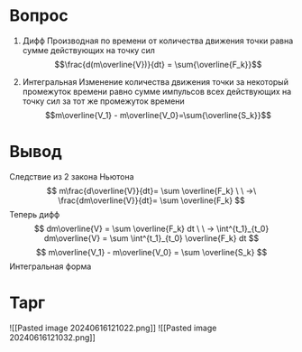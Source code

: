 # Вопрос
1) Дифф
Производная по времени от количества движения точки равна сумме действующих на точку сил 
$$\frac{d(m\overline{V})}{dt} = \sum{\overline{F_k}}$$

2) Интегральная
Изменение количества движения точки за некоторый промежуток времени равно сумме импульсов всех действующих на точку сил за тот же промежуток времени  
$$m\overline{V_1} - m\overline{V_0}=\sum{\overline{S_k}}$$
# Вывод
Следствие из 2 закона Ньютона
$$
m\frac{d\overline{V}}{dt}= \sum \overline{F_k} \ \ ->\  \frac{dm\overline{V}}{dt}= \sum \overline{F_k}
$$
Теперь дифф
$$
dm\overline{V} = \sum \overline{F_k} dt \ \ -> \int^{t_1}_{t_0} dm\overline{V} = \sum \int^{t_1}_{t_0} \overline{F_k} dt
$$
$$
m\overline{V_1} - m\overline{V_0} = \sum \overline{S_k}
$$
Интегральная форма
# Тарг
![[Pasted image 20240616121022.png]]
![[Pasted image 20240616121032.png]]